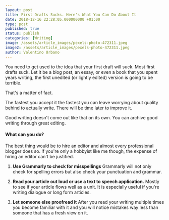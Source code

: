 ```yaml
---
layout: post
title: First Drafts Sucks. Here's What You Can Do About It
date: 2018-12-16 22:28:05.000000000 +01:00
type: post
published: true
status: publish
categories: [Writing]
image: /assets/article_images/pexels-photo-472311.jpeg
image2: /assets/article_images/pexels-photo-472311.jpeg
author: Valentino Urbano
---
```


You need to get used to the idea that your first draft will suck. Most first drafts suck. Let it be a blog post, an essay, or even a book that you spent years writing, the first unedited (or lightly edited) version is going to be terrible.

That's a matter of fact.

The fastest you accept it the fastest you can leave worrying about quality behind to actually write. There will be time later to improve it.

Good writing doesn't come out like that on its own. You can archive good writing through great editing.

#### What can you do?

The best thing would be to hire an editor and almost every professional blogger does so. If you're only a hobbyist like me though, the expense of hiring an editor can't be justified.

1. **Use Grammarly to check for misspellings**
   Grammarly will not only check for spelling errors but also check your punctuation and grammar.

2. **Read your article out loud or use a text to speech application.**
   Mostly to see if your article flows well as a unit. It is especially useful if you're writing dialogue or long form articles.

3. **Let someone else proofread it**
   After you read your writing multiple times you become familiar with it and you will notice mistakes way less than someone that has a fresh view on it.

<!-- [I wrote a post on what you can still do on your own without an editor][0]. -->

<!-- [0]: {/% post_url Spell checker /%} -->
